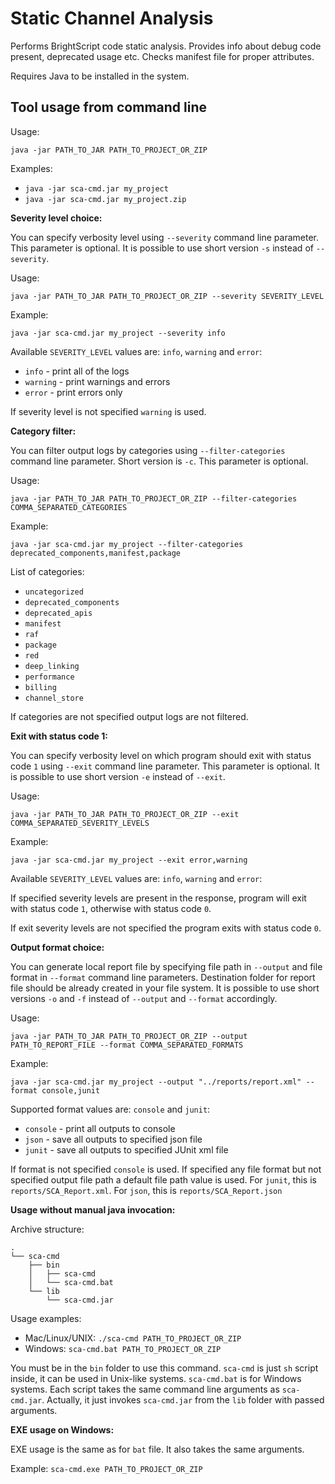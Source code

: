 Static Channel Analysis
=======================

Performs BrightScript code static analysis. Provides info about debug code present, deprecated usage etc. Checks
manifest file for proper attributes.

Requires Java to be installed in the system.

Tool usage from command line
----------------------------

Usage:

`java -jar PATH_TO_JAR PATH_TO_PROJECT_OR_ZIP`

Examples:

- `java -jar sca-cmd.jar my_project`
- `java -jar sca-cmd.jar my_project.zip`

**Severity level choice:**

You can specify verbosity level using `--severity` command line parameter. This parameter is optional. It is possible to
use short version `-s` instead of `--severity`.

Usage:

`java -jar PATH_TO_JAR PATH_TO_PROJECT_OR_ZIP --severity SEVERITY_LEVEL`

Example:

`java -jar sca-cmd.jar my_project --severity info`

Available `SEVERITY_LEVEL` values are: `info`, `warning` and `error`:

- `info` - print all of the logs
- `warning` - print warnings and errors
- `error` - print errors only

If severity level is not specified `warning` is used.

**Category filter:**

You can filter output logs by categories using `--filter-categories` command line parameter. Short version is `-c`. This
parameter is optional.

Usage:

`java -jar PATH_TO_JAR PATH_TO_PROJECT_OR_ZIP --filter-categories COMMA_SEPARATED_CATEGORIES`

Example:

`java -jar sca-cmd.jar my_project --filter-categories deprecated_components,manifest,package`

List of categories:

- `uncategorized`
- `deprecated_components`
- `deprecated_apis`
- `manifest`
- `raf`
- `package`
- `red`
- `deep_linking`
- `performance`
- `billing`
- `channel_store`

If categories are not specified output logs are not filtered.

**Exit with status code 1:**

You can specify verbosity level on which program should exit with status code `1` using `--exit` command line parameter.
This parameter is optional. It is possible to use short version `-e` instead of `--exit`.

Usage:

`java -jar PATH_TO_JAR PATH_TO_PROJECT_OR_ZIP --exit COMMA_SEPARATED_SEVERITY_LEVELS`

Example:

`java -jar sca-cmd.jar my_project --exit error,warning`

Available `SEVERITY_LEVEL` values are: `info`, `warning` and `error`:

If specified severity levels are present in the response, program will exit with status code `1`, otherwise with status
code `0`.

If exit severity levels are not specified the program exits with status code `0`.

**Output format choice:**

You can generate local report file by specifying file path in `--output` and file format in `--format` command line
parameters. Destination folder for report file should be already created in your file system. It is possible to use
short versions `-o` and `-f` instead of `--output` and `--format` accordingly.

Usage:

`java -jar PATH_TO_JAR PATH_TO_PROJECT_OR_ZIP --output PATH_TO_REPORT_FILE --format COMMA_SEPARATED_FORMATS`

Example:

`java -jar sca-cmd.jar my_project --output "../reports/report.xml" --format console,junit`

Supported format values are: `console` and `junit`:

- `console` - print all outputs to console
- `json` - save all outputs to specified json file
- `junit` - save all outputs to specified JUnit xml file

If format is not specified `console` is used. If specified any file format but not specified output file path a default
file path value is used. For `junit`, this is `reports/SCA_Report.xml`. For `json`, this is `reports/SCA_Report.json`

**Usage without manual java invocation:**

Archive structure:

```
.
└── sca-cmd
    ├── bin
    │   ├── sca-cmd
    │   └── sca-cmd.bat
    └── lib
        └── sca-cmd.jar
```

Usage examples:

- Mac/Linux/UNIX: `./sca-cmd PATH_TO_PROJECT_OR_ZIP`
- Windows: `sca-cmd.bat PATH_TO_PROJECT_OR_ZIP`

You must be in the `bin` folder to use this command. `sca-cmd` is just `sh` script inside, it can be used in Unix-like
systems. `sca-cmd.bat` is for Windows systems. Each script takes the same command line arguments as `sca-cmd.jar`.
Actually, it just invokes `sca-cmd.jar` from the `lib` folder with passed arguments.

**EXE usage on Windows:**

EXE usage is the same as for `bat` file. It also takes the same arguments.

Example: `sca-cmd.exe PATH_TO_PROJECT_OR_ZIP`
